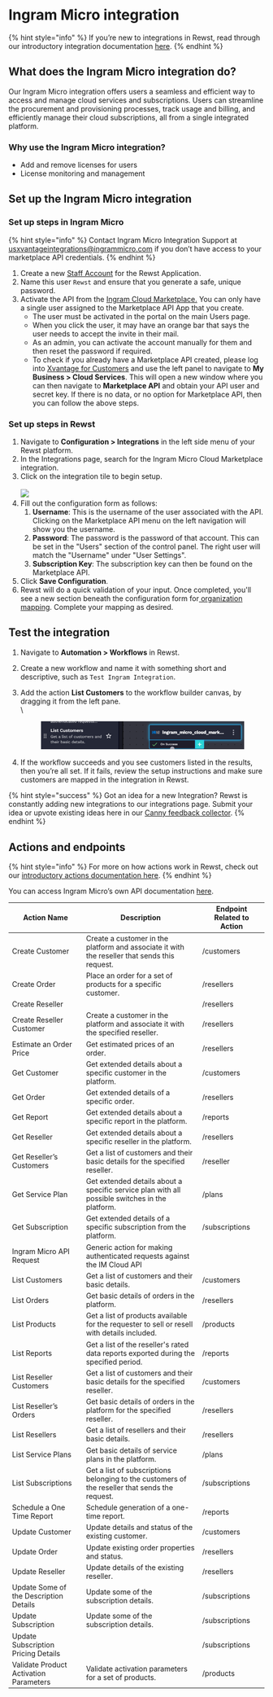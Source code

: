 # Ingram Micro integration

{% hint style="info" %}
If you’re new to integrations in Rewst, read through our introductory integration documentation [here](https://docs.rewst.help/documentation/integrations).
{% endhint %}

## What does the Ingram Micro integration do?

Our Ingram Micro integration offers users a seamless and efficient way to access and manage cloud services and subscriptions. Users can streamline the procurement and provisioning processes, track usage and billing, and efficiently manage their cloud subscriptions, all from a single integrated platform.

### Why use the Ingram Micro integration?

* Add and remove licenses for users
* License monitoring and management

## Set up the Ingram Micro integration

### Set up steps in Ingram Micro

{% hint style="info" %}
Contact Ingram Micro Integration Support at usxvantageintegrations@ingrammicro.com if you don’t have access to your marketplace API credentials.
{% endhint %}

1. Create a new [Staff Account](https://nam10.safelinks.protection.outlook.com/?data=05|02|lisa.dellaporta@rewst.io|786393803c5746832f9c08ddebcb3001|5a9dda565beb484083e19afc1ada2388|0|0|638925980473020030|Unknown|TWFpbGZsb3d8eyJFbXB0eU1hcGkiOnRydWUsIlYiOiIwLjAuMDAwMCIsIlAiOiJXaW4zMiIsIkFOIjoiTWFpbCIsIldUIjoyfQ==|0|||\&reserved=0\&sdata=Fq6NvtafNIWFCqsoDUvwPWxUQLjHq1OkDRcCqnsu6Tk=\&url=https://kb.cloud.im/support/solutions/articles/66000396732-01-a-how-to-add-a-staff-user-to-unified-reseller-control-panel) for the Rewst Application.
2. Name this user `Rewst` and ensure that you generate a safe, unique password.
3. Activate the API from the [Ingram Cloud Marketplace.](https://help.ingrammicro.com/hc/en-us/articles/31763637563540-How-to-get-Cloud-Marketplace-API-Subscription-Key) You can only have a single user assigned to the Marketplace API App that you create.
   * The user must be activated in the portal on the main Users page.
   * When you click the user, it may have an orange bar that says the user needs to accept the invite in their mail.
   * As an admin, you can activate the account manually for them and then reset the password if required.
   * To check if you already have a Marketplace API created, please log into [Xvantage for Customers](https://nam10.safelinks.protection.outlook.com/?url=https%3A%2F%2Fusa.ingrammicro.com%2FSite%2Fhome\&data=05%7C02%7Clisa.dellaporta%40rewst.io%7C786393803c5746832f9c08ddebcb3001%7C5a9dda565beb484083e19afc1ada2388%7C0%7C0%7C638925980473094001%7CUnknown%7CTWFpbGZsb3d8eyJFbXB0eU1hcGkiOnRydWUsIlYiOiIwLjAuMDAwMCIsIlAiOiJXaW4zMiIsIkFOIjoiTWFpbCIsIldUIjoyfQ%3D%3D%7C0%7C%7C%7C\&sdata=lBwyJJNDoNM%2BrbONB6oC0UtvCXGFaWpdyu1zufcB1GI%3D\&reserved=0) and use the left panel to navigate to **My Business > Cloud Services**. This will open a new window where you can then navigate to **Marketplace API** and obtain your API user and secret key. If there is no data, or no option for Marketplace API, then you can follow the above steps.

### Set up steps in Rewst

1. Navigate to **Configuration > Integrations** in the left side menu of your Rewst platform.
2. In the Integrations page, search for the Ingram Micro Cloud Marketplace integration.
3. Click on the integration tile to begin setup.\
   \
   ![](<../../../../.gitbook/assets/Screenshot 2025-03-19 at 2.50.26 PM.png>)
4. Fill out the configuration form as follows:
   1. **Username**: This is the username of the user associated with the API. Clicking on the Marketplace API menu on the left navigation will show you the username.
   2. **Password**: The password is the password of that account. This can be set in the "Users" section of the control panel. The right user will match the "Username" under "User Settings".
   3. **Subscription Key**: The subscription key can then be found on the Marketplace API.
5. Click **Save Configuration**.
6. Rewst will do a quick validation of your input. Once completed, you'll see a new section beneath the configuration form for[ organization mapping](https://docs.rewst.help/documentation/integrations#what-is-organization-mapping). Complete your mapping as desired.&#x20;

## Test the integration

1. Navigate to **Automation > Workflows** in Rewst.
2. Create a new workflow and name it with something short and descriptive, such as `Test Ingram Integration`.
3.  Add the action **List Customers** to the workflow builder canvas, by dragging it from the left pane.\
    \


    <figure><img src="../../../../.gitbook/assets/image (63) (1).png" alt=""><figcaption></figcaption></figure>
4. If the workflow succeeds and you see customers listed in the results, then you’re all set. If it fails, review the setup instructions and make sure customers are mapped in the integration in Rewst.

{% hint style="success" %}
Got an idea for a new Integration? Rewst is constantly adding new integrations to our integrations page. Submit your idea or upvote existing ideas here in our [Canny feedback collector](https://rewst.canny.io/integrations).
{% endhint %}

## Actions and endpoints

{% hint style="info" %}
For more on how actions work in Rewst, check out our [introductory actions documentation here](https://docs.rewst.help/documentation/workflows/actions-in-rewst).
{% endhint %}

You can access Ingram Micro’s own API documentation [here](https://apidocs.cloud.im/1.15/).

| Action Name                            | Description                                                                                    | Endpoint Related to Action |
| -------------------------------------- | ---------------------------------------------------------------------------------------------- | -------------------------- |
| Create Customer                        | Create a customer in the platform and associate it with the reseller that sends this request.  | /customers                 |
| Create Order                           | Place an order for a set of products for a specific customer.                                  | /resellers                 |
| Create Reseller                        |                                                                                                | /resellers                 |
| Create Reseller Customer               | Create a customer in the platform and associate it with the specified reseller.                | /resellers                 |
| Estimate an Order Price                | Get estimated prices of an order.                                                              | /resellers                 |
| Get Customer                           | Get extended details about a specific customer in the platform.                                | /customers                 |
| Get Order                              | Get extended details of a specific order.                                                      | /resellers                 |
| Get Report                             | Get extended details about a specific report in the platform.                                  | /reports                   |
| Get Reseller                           | Get extended details about a specific reseller in the platform.                                | /resellers                 |
| Get Reseller’s Customers               | Get a list of customers and their basic details for the specified reseller.                    | /reseller                  |
| Get Service Plan                       | Get extended details about a specific service plan with all possible switches in the platform. | /plans                     |
| Get Subscription                       | Get extended details of a specific subscription from the platform.                             | /subscriptions             |
| Ingram Micro API Request               | Generic action for making authenticated requests against the IM Cloud API                      |                            |
| List Customers                         | Get a list of customers and their basic details.                                               | /customers                 |
| List Orders                            | Get basic details of orders in the platform.                                                   | /resellers                 |
| List Products                          | Get a list of products available for the requester to sell or resell with details included.    | /products                  |
| List Reports                           | Get a list of the reseller's rated data reports exported during the specified period.          | /reports                   |
| List Reseller Customers                | Get a list of customers and their basic details for the specified reseller.                    | /customers                 |
| List Reseller’s Orders                 | Get basic details of orders in the platform for the specified reseller.                        | /resellers                 |
| List Resellers                         | Get a list of resellers and their basic details.                                               | /resellers                 |
| List Service Plans                     | Get basic details of service plans in the platform.                                            | /plans                     |
| List Subscriptions                     | Get a list of subscriptions belonging to the customers of the reseller that sends the request. | /subscriptions             |
| Schedule a One Time Report             | Schedule generation of a one-time report.                                                      | /reports                   |
| Update Customer                        | Update details and status of the existing customer.                                            | /customers                 |
| Update Order                           | Update existing order properties and status.                                                   | /resellers                 |
| Update Reseller                        | Update details of the existing reseller.                                                       | /resellers                 |
| Update Some of the Description Details | Update some of the subscription details.                                                       | /subscriptions             |
| Update Subscription                    | Update some of the subscription details.                                                       | /subscriptions             |
| Update Subscription Pricing Details    |                                                                                                | /subscriptions             |
| Validate Product Activation Parameters | Validate activation parameters for a set of products.                                          | /products                  |
